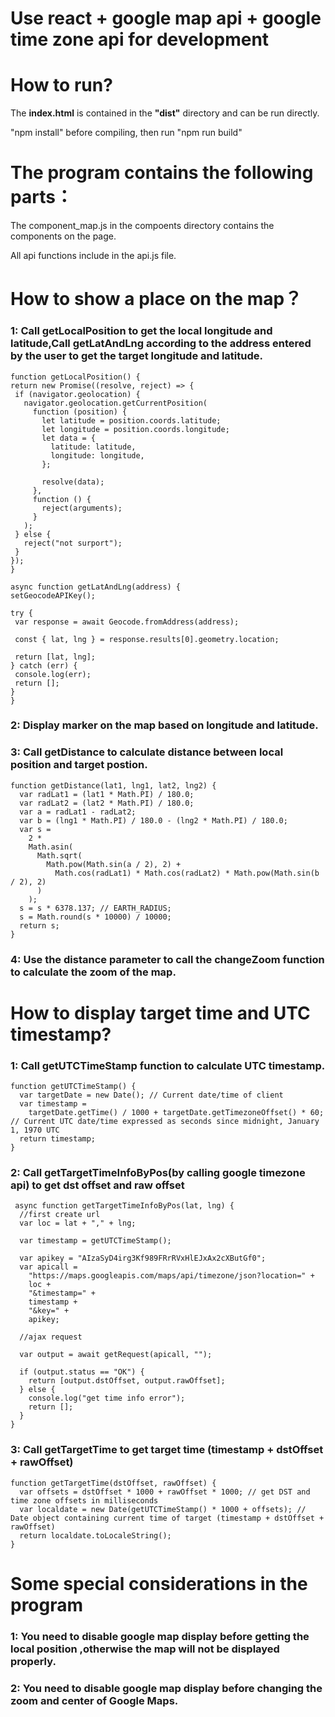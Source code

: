 # Use react + google map api + google time zone api for development

# How to run?

The **index.html** is contained in the **"dist"** directory and can be run directly.

"npm install" before compiling, then run "npm run build"

# The program contains the following parts：

The component_map.js in the compoents directory contains the components on the page.

All api functions include in the api.js file.

# How to show a place on the map？

### 1: Call getLocalPosition to get the local longitude and latitude,Call getLatAndLng according to the address entered by the user to get the target longitude and latitude.
   
   ```
 function getLocalPosition() {
  return new Promise((resolve, reject) => {
    if (navigator.geolocation) {
      navigator.geolocation.getCurrentPosition(
        function (position) {
          let latitude = position.coords.latitude;
          let longitude = position.coords.longitude;
          let data = {
            latitude: latitude,
            longitude: longitude,
          };

          resolve(data);
        },
        function () {
          reject(arguments);
        }
      );
    } else {
      reject("not surport");
    }
  });
}

async function getLatAndLng(address) {
  setGeocodeAPIKey();

  try {
    var response = await Geocode.fromAddress(address);

    const { lat, lng } = response.results[0].geometry.location;

    return [lat, lng];
  } catch (err) {
    console.log(err);
    return [];
  }
}
   ```
   
### 2: Display marker on the map based on longitude and latitude.

### 3: Call getDistance to calculate distance between local position and target postion.
```
function getDistance(lat1, lng1, lat2, lng2) {
  var radLat1 = (lat1 * Math.PI) / 180.0;
  var radLat2 = (lat2 * Math.PI) / 180.0;
  var a = radLat1 - radLat2;
  var b = (lng1 * Math.PI) / 180.0 - (lng2 * Math.PI) / 180.0;
  var s =
    2 *
    Math.asin(
      Math.sqrt(
        Math.pow(Math.sin(a / 2), 2) +
          Math.cos(radLat1) * Math.cos(radLat2) * Math.pow(Math.sin(b / 2), 2)
      )
    );
  s = s * 6378.137; // EARTH_RADIUS;
  s = Math.round(s * 10000) / 10000;
  return s;
}
```

### 4: Use the distance parameter to call the changeZoom function to calculate the zoom of the map.

# How to display target time and UTC timestamp?

### 1: Call getUTCTimeStamp function to calculate UTC timestamp.

```
function getUTCTimeStamp() {
  var targetDate = new Date(); // Current date/time of client
  var timestamp =
    targetDate.getTime() / 1000 + targetDate.getTimezoneOffset() * 60; // Current UTC date/time expressed as seconds since midnight, January 1, 1970 UTC
  return timestamp;
}
```

### 2: Call getTargetTimeInfoByPos(by calling google timezone api) to get dst offset and raw offset

```
 async function getTargetTimeInfoByPos(lat, lng) {
  //first create url
  var loc = lat + "," + lng;

  var timestamp = getUTCTimeStamp();

  var apikey = "AIzaSyD4irg3Kf989FRrRVxHlEJxAx2cXButGf0";
  var apicall =
    "https://maps.googleapis.com/maps/api/timezone/json?location=" +
    loc +
    "&timestamp=" +
    timestamp +
    "&key=" +
    apikey;

  //ajax request

  var output = await getRequest(apicall, "");

  if (output.status == "OK") {
    return [output.dstOffset, output.rawOffset];
  } else {
    console.log("get time info error");
    return [];
  }
}
```

### 3: Call getTargetTime to get target time (timestamp + dstOffset + rawOffset)

```
function getTargetTime(dstOffset, rawOffset) {
  var offsets = dstOffset * 1000 + rawOffset * 1000; // get DST and time zone offsets in milliseconds
  var localdate = new Date(getUTCTimeStamp() * 1000 + offsets); // Date object containing current time of target (timestamp + dstOffset + rawOffset)
  return localdate.toLocaleString();
}
```

# Some special considerations in the program

### 1: You need to disable google map display before getting the local position ,otherwise the map will not be displayed properly.

### 2: You need to disable google map display before changing the zoom and center of Google Maps.



